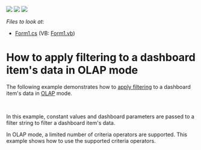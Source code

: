 <!-- default badges list -->
![](https://img.shields.io/endpoint?url=https://codecentral.devexpress.com/api/v1/VersionRange/128580707/13.2.8%2B)
[![](https://img.shields.io/badge/Open_in_DevExpress_Support_Center-FF7200?style=flat-square&logo=DevExpress&logoColor=white)](https://supportcenter.devexpress.com/ticket/details/E5148)
[![](https://img.shields.io/badge/📖_How_to_use_DevExpress_Examples-e9f6fc?style=flat-square)](https://docs.devexpress.com/GeneralInformation/403183)
<!-- default badges end -->
<!-- default file list -->
*Files to look at*:

* [Form1.cs](./CS/Dashboard_OlapFiltering/Form1.cs) (VB: [Form1.vb](./VB/Dashboard_OlapFiltering/Form1.vb))
<!-- default file list end -->
# How to apply filtering to a dashboard item's data in OLAP mode


<p>The following example demonstrates how to <a href="http://documentation.devexpress.com/#Dashboard/CustomDocument15695">apply filtering</a> to a dashboard item's data in <a href="http://documentation.devexpress.com/#Dashboard/CustomDocument15707">OLAP</a> mode.</p>
<br />
<p>In this example, constant values and dashboard parameters are passed to a filter string to filter a dashboard item's data.</p>
<p>In OLAP mode, a limited number of criteria operators are supported. This example shows how to use the supported criteria operators.</p>

<br/>


